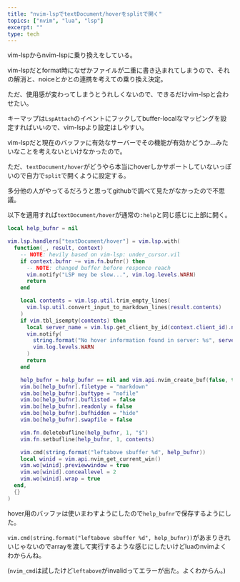 ```yaml
---
title: "nvim-lspでtextDocument/hoverをsplitで開く"
topics: ["nvim", "lua", "lsp"]
excerpt: ""
type: tech
---
```


vim-lspからnvim-lspに乗り換えをしている。

vim-lspだとformat時になぜかファイルが二重に書き込まれてしまうので、それの解消と、noiceとかとの連携を考えての乗り換え決定。

ただ、使用感が変わってしまうとうれしくないので、できるだけvim-lspと合わせたい。

キーマップは`LspAttach`のイベントにフックしてbuffer-localなマッピングを設定すればいいので、vim-lspより設定はしやすい。

vim-lspだと現在のバッファに有効なサーバーでその機能が有効かどうか...みたいなことを考えないといけなかったので。

ただ、`textDocument/hover`がどうやら本当にhoverしかサポートしていないっぽいので自力で`split`で開くように設定する。

多分他の人がやってるだろうと思ってgithubで調べて見たがなかったので不思議。

以下を適用すれば`textDocument/hover`が通常の`:help`と同じ感じに上部に開く。


```lua
local help_bufnr = nil

vim.lsp.handlers["textDocument/hover"] = vim.lsp.with(
  function(_, result, context)
    -- NOTE: hevily based on vim-lsp: under_cursor.vil
    if context.bufnr ~= vim.fn.bufnr() then
      -- NOTE: changed buffer before responce reach
      vim.notify("LSP mey be slow...", vim.log.levels.WARN)
      return
    end

    local contents = vim.lsp.util.trim_empty_lines(
      vim.lsp.util.convert_input_to_markdown_lines(result.contents)
    )
    if vim.tbl_isempty(contents) then
      local server_name = vim.lsp.get_client_by_id(context.client_id).name
      vim.notify(
        string.format("No hover information found in server: %s", server_name),
        vim.log.levels.WARN
      )
      return
    end

    help_bufnr = help_bufnr == nil and vim.api.nvim_create_buf(false, true) or help_bufnr
    vim.bo[help_bufnr].filetype = "markdown"
    vim.bo[help_bufnr].buftype = "nofile"
    vim.bo[help_bufnr].buflisted = false
    vim.bo[help_bufnr].readonly = false
    vim.bo[help_bufnr].bufhidden = "hide"
    vim.bo[help_bufnr].swapfile = false

    vim.fn.deletebufline(help_bufnr, 1, "$")
    vim.fn.setbufline(help_bufnr, 1, contents)

    vim.cmd(string.format("leftabove sbuffer %d", help_bufnr))
    local winid = vim.api.nvim_get_current_win()
    vim.wo[winid].previewwindow = true
    vim.wo[winid].conceallevel = 2
    vim.wo[winid].wrap = true
  end,
  {}
)
```

hover用のバッファは使いまわすようにしたので`help_bufnr`で保存するようにした。


`vim.cmd(string.format("leftabove sbuffer %d", help_bufnr))`があまりきれいじゃないのでarrayを渡して実行するような感じにしたいけどluaのnvimよくわからんね。

(`nvim_cmd`は試したけど`leftabove`がinvalidってエラーが出た。よくわからん。)
